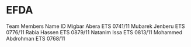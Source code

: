 # EFDA

Team Members Name ID
Migbar Abera ETS 0741/11
Mubarek Jenberu ETS 0776/11
Rabia Hassen ETS 0879/11
Natanim Issa ETS 0813/11
Mohammed Abdrohman ETS 0768/11
